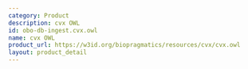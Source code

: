 ```yaml
---
category: Product
description: cvx OWL
id: obo-db-ingest.cvx.owl
name: cvx OWL
product_url: https://w3id.org/biopragmatics/resources/cvx/cvx.owl
layout: product_detail
---
```

